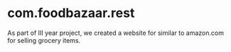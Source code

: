 # com.foodbazaar.rest
As part of III year project, we created a website for similar to amazon.com for selling grocery items.
